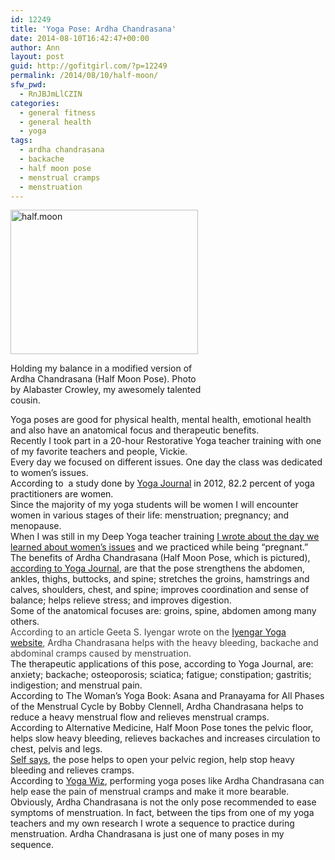 ```yaml
---
id: 12249
title: 'Yoga Pose: Ardha Chandrasana'
date: 2014-08-10T16:42:47+00:00
author: Ann
layout: post
guid: http://gofitgirl.com/?p=12249
permalink: /2014/08/10/half-moon/
sfw_pwd:
  - RnJBJmLlCZIN
categories:
  - general fitness
  - general health
  - yoga
tags:
  - ardha chandrasana
  - backache
  - half moon pose
  - menstrual cramps
  - menstruation
---
```

<div id="attachment_12250" style="width: 310px" class="wp-caption alignleft">
  <a href="http://gofitgirl.com/2014/08/half-moon/half-moon/" rel="attachment wp-att-12250"><img class="size-medium wp-image-12250" src="http://gofitgirl.com/wp-content/uploads/2014/08/half.moon_-300x231.jpg" alt="half.moon " width="300" height="231" /></a>
  
  <p class="wp-caption-text">
    Holding my balance in a modified version of Ardha Chandrasana (Half Moon Pose). Photo by Alabaster Crowley, my awesomely talented cousin.
  </p>
</div>

  
Yoga poses are good for physical health, mental health, emotional health and also have an anatomical focus and therapeutic benefits.  
Recently I took part in a 20-hour Restorative Yoga teacher training with one of my favorite teachers and people, Vickie.  
Every day we focused on different issues. One day the class was dedicated to women&#8217;s issues.  
<span style="color: #151515;">According to  a study done by <a href="http://www.yogajournal.com/press/yoga_in_america">Yoga Journal</a> </span><span style="color: #151515;">in 2012, 82.2 percent of yoga practitioners are women.</span>  
Since the majority of my yoga students will be women I will encounter women in various stages of their life: menstruation; pregnancy; and menopause.  
When I was still in my Deep Yoga teacher training [I wrote about the day we learned about women&#8217;s issues](http://gofitgirl.com/2014/06/womens-issues/) and we practiced while being &#8220;pregnant.&#8221;  
The benefits of Ardha Chandrasana (Half Moon Pose, which is pictured), [according to Yoga Journal](https://www.google.com/url?q=http://www.yogajournal.com/poses/784&sa=U&ei=E8beU8f_MoasigKW0oDwCQ&ved=0CAUQFjAA&client=internal-uds-cse&usg=AFQjCNGVgKUGNOKjfCUQkWVdkxdm91Q0ew), are that the pose strengthens the abdomen, ankles, thighs, buttocks, and spine; stretches the groins, hamstrings and calves, shoulders, chest, and spine; improves coordination and sense of balance; helps relieve stress; and improves digestion.  
Some of the anatomical focuses are: groins, spine, abdomen among many others.  
<span class="italic" style="color: #444444;">According to an article Geeta S. Iyengar wrote on the <a href="https://iynaus.org/research/sequences/menstruation-at-rimyi">Iyengar Yoga website</a>, Ardha Chandrasana</span><span style="color: #444444;"> </span><span style="color: #444444;">helps with the heavy bleeding, backache and abdominal cramps caused by menstruation.</span>  
The therapeutic applications of this pose, according to Yoga Journal, are: anxiety; backache; osteoporosis; sciatica; fatigue; constipation; gastritis; indigestion; and menstrual pain.  
According to The Woman&#8217;s Yoga Book: Asana and Pranayama for All Phases of the Menstrual Cycle by Bobby Clennell, Ardha Chandrasana helps to reduce a heavy menstrual flow and relieves menstrual cramps.  
According to Alternative Medicine, Half Moon Pose tones the pelvic floor, helps slow heavy bleeding, relieves backaches and increases circulation to chest, pelvis and legs.  
[Self says](http://www.self.com/flash/health-blog/2012/08/moves-to-ease-pms/), the pose helps to open your pelvic region, help stop heavy bleeding and relieves cramps.  
According to [Yoga Wiz](http://www.yogawiz.com/health-issues-and-yoga.html), p<span style="color: #222222;">erforming yoga poses like Ardha Chandrasana can help ease the pain of menstrual cramps and make it more bearable.</span>  
Obviously, Ardha Chandrasana is not the only pose recommended to ease symptoms of menstruation. In fact, between the tips from one of my yoga teachers and my own research I wrote a sequence to practice during menstruation. Ardha Chandrasana is just one of many poses in my sequence.